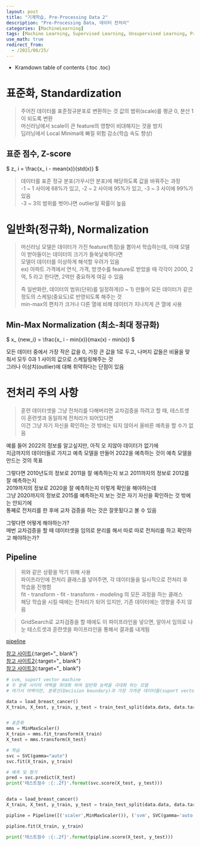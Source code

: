 ```yaml
---
layout: post
title: "기계학습, Pre-Processing Data 2"
description: "Pre-Processing Data, 데이터 전처리"
categories: [MachineLearning]
tags: [Machine Learning, Supervised Learning, Unsupervised Learning, Pre Processing Data, Regul, ]
use_math: true
redirect_from:
  - /2021/06/25/
---
```


* Kramdown table of contents
{:toc .toc}      


# 표준화, Standardization

> 주어진 데이터를 표준정규분포로 변환하는 것
> 값의 범위(scale)를 평균 0, 분산 1이 되도록 변환          
> 머신러닝에서 scale이 큰 feature의 영향이 비대해지는 것을 방지           
> 딥러닝에서 Local Minima에 빠질 위험 감소(학습 속도 향상)                        

## 표준 점수, Z-score    

$ z_ i = \frac{x_ i - mean(x)}{std(x)} $        

> 데이터를 표준 정규 분포(가우시안 분포)에 해당하도록 값을 바꿔주는 과정            
> -1 ~ 1 사이에 68%가 있고, -2 ~ 2 사이에 95%가 있고, -3 ~ 3 사이에 99%가 있음                      
> -3 ~ 3의 범위를 벗어나면 outlier일 확률이 높음                   



# 일반화(정규화), Normalization
               
> 머신러닝 모델은 데이터가 가진 feature(특징)을 뽑아서 학습하는데, 이때 모델이 받아들이는 데이터의 크기가 들쑥날쑥하다면               
> 모델이 데이터를 이상하게 해석할 우려가 있음               
> ex) 아파트 가격에서 연식, 가격, 방갯수를 feature로 받았을 때 각각이 2000, 2억, 5 라고 한다면, 2억만 중요하게 여길 수 있음               
> 
> 즉 일반화란, 데이터의 범위(단위)를 일정하게(0 ~ 1) 만들어 모든 데이터가 같은 정도의 스케일(중요도)로 반영되도록 해주는 것              
> min-max의 편차가 크거나 다른 열에 비해 데이터가 지나치게 큰 열에 사용    


## Min-Max Normalization (최소-최대 정규화)

$ x_ {new\_i} = \frac{x_ i - min(x)}{max(x) - min(x)}   $

모든 데이터 중에서 가장 작은 값을 0, 가장 큰 값을 1로 두고, 나머지 값들은 비율을 맞춰서 모두 0과 1 사이의 값으로 스케일링해주는 것             
그러나 이상치(outlier)에 대해 취약하다는 단점이 있음                 


# 전처리 주의 사항

> 훈련 데이터셋을 그냥 전처리를 다해버리면 교차검증을 하려고 할 때, 테스트셋이 훈련셋과 동일하게 전처리가 되어있다면           
> 이건 그냥 자기 자신을 확인하는 것 밖에는 되지 않아서 올바른 예측을 할 수가 없음

예를 들어 2022의 정보를 알고싶지만, 아직 오 지않아 데이터가 없기에       
지금까지의 데이터들로 가지고 예측 모델을 만들어 2022을 예측하는 것이 예측 모델을 만드는 것의 목표       

그렇다면 2010년도의 정보로 2011을 잘 예측하는지 보고 2011까지의 정보로 2012를 잘 예측하는지             
2019까지의 정보로 2020을 잘 예측하는지 이렇게 확인을 해야하는데               
그냥 2020까지의 정보로 2015를 예측하는지 보는 것은 자기 자신을 확인하는 것 밖에는 안되기에                
통째로 전처리를 한 후에 교차 검증을 하는 것은 잘못됬다고 볼 수 있음              

그렇다면 어떻게 해야하는가?        
매번 교차검증을 할 때 데이터셋을 임의로 분리를 해서 따로 따로 전처리를 하고 확인하고 해야하는가?            

## Pipeline

> 위와 같은 상황을 막기 위해 사용        
> 파이프라인에 전처리 클래스를 넣어주면, 각 데이터들을 일시적으로 전처리 후 학습을 진행함           
> fit - transform - fit - transform - modeling 의 모든 과정을 하는 클래스           
> 해당 학습을 시킬 때에는 전처리가 되어 있지만, 기존 데이터에는 영향을 주지 않음          

> GridSearch로 교차검증을 할 때에도 이 파이프라인을 넣으면, 알아서 임의로 나눈 테스트셋과 훈련셋을 파이프라인을 통해서 결과를 내게됨



[pipeline](https://hhhh88.tistory.com/6)

[참고 사이트](https://m.blog.naver.com/PostView.naver?isHttpsRedirect=true&blogId=gdpresent&logNo=221730873049){:target="_ blank"}              
[참고 사이트2](https://inuplace.tistory.com/515){:target="_ blank"}            
[참고 사이트3](https://hhhh88.tistory.com/6){:target="_ blank"}            

~~~ python
# svm, suport vector machine         
# 두 분류 사이의 여백을 최대화 하여 일반화 능력을 극대화 하는 모델      
# 여기서 여백이란, 분류선(Decision boundary)과 가장 가까운 데이터들(suport vector)간의 거리    

data = load_breast_cancer()
X_train, X_test, y_train, y_test = train_test_split(data.data, data.target)


# 표준화
mms = MinMaxScaler()
X_train = mms.fit_transform(X_train)
X_test = mms.transform(X_test)

# 학습
svc = SVC(gamma="auto")
svc.fit(X_train, y_train)

# 예측 및 평가
pred = svc.predict(X_test)
print('테스트점수 :{:.2f}'.format(svc.score(X_test, y_test)))

~~~

~~~ python

data = load_breast_cancer()
X_train, X_test, y_train, y_test = train_test_split(data.data, data.target)

pipline = Pipeline([('scaler',MinMaxScaler()), ('svm', SVC(gamma='auto')) ])

pipline.fit(X_train, y_train)

print('테스트점수 :{:.2f}'.format(pipline.score(X_test, y_test)))

~~~
    
